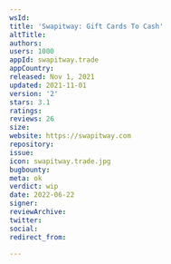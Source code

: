 ```yaml
---
wsId: 
title: 'Swapitway: Gift Cards To Cash'
altTitle: 
authors: 
users: 1000
appId: swapitway.trade
appCountry: 
released: Nov 1, 2021
updated: 2021-11-01
version: '2'
stars: 3.1
ratings: 
reviews: 26
size: 
website: https://swapitway.com
repository: 
issue: 
icon: swapitway.trade.jpg
bugbounty: 
meta: ok
verdict: wip
date: 2022-06-22
signer: 
reviewArchive: 
twitter: 
social: 
redirect_from: 

---
```


